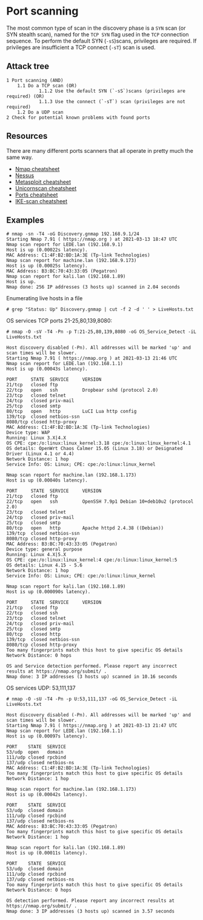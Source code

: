 # Port scanning

The most common type of scan in the discovery phase is a `SYN` scan (or SYN stealth scan), named for the `TCP SYN` flag used in the `TCP` connection sequence. To perform the default SYN (`-sS`)scans, privileges are required. If privileges are insufficient a TCP connect (`-sT`) scan is used. 

## Attack tree

    1 Port scanning (AND)
        1.1 Do a TCP scan (OR)
                1.1.2 Use the default SYN (`-sS`)scans (privileges are required) (OR)
                1.1.3 Use the connect (`-sT`) scan (privileges are not required)
        1.2 Do a UDP scan
    2 Check for potential known problems with found ports

## Resources

There are many different ports scanners that all operate in pretty much the same way. 

* [Nmap cheatsheet](../../resources/cheatsheets/Nmap-cheatsheet.md)
* [Nessus](../../resources/cheatsheets/Nessus-cheatsheet.md)
* [Metasploit cheatsheet](../../resources/cheatsheets/Metasploit-cheatsheet.pdf)
* [Unicornscan cheatsheet](../../resources/cheatsheets/Unicornscan-cheatsheet.md)
* [Ports cheatsheet](../../resources/cheatsheets/Ports-cheatsheet.md)
* [IKE-scan cheatsheet](../../IKE-scan-cheatsheet.md)

## Examples

    # nmap -sn -T4 -oG Discovery.gnmap 192.168.9.1/24  
    Starting Nmap 7.91 ( https://nmap.org ) at 2021-03-13 18:47 UTC
    Nmap scan report for LEDE.lan (192.168.9.1)
    Host is up (0.00022s latency).
    MAC Address: C1:4F:B2:BD:1A:3E (Tp-link Technologies)
    Nmap scan report for machine.lan (192.168.9.173)
    Host is up (0.00025s latency).
    MAC Address: B3:BC:70:43:33:05 (Pegatron)
    Nmap scan report for kali.lan (192.168.1.89)
    Host is up.
    Nmap done: 256 IP addresses (3 hosts up) scanned in 2.04 seconds

Enumerating live hosts in a file 

    # grep "Status: Up" Discovery.gnmap | cut -f 2 -d ' ' > LiveHosts.txt  
                                                                            

OS services TCP ports 21-25,80,139,8080:

    # nmap -O -sV -T4 -Pn -p T:21-25,80,139,8080 -oG OS_Service_Detect -iL LiveHosts.txt

    Host discovery disabled (-Pn). All addresses will be marked 'up' and scan times will be slower.
    Starting Nmap 7.91 ( https://nmap.org ) at 2021-03-13 21:46 UTC
    Nmap scan report for LEDE.lan (192.168.1.1)
    Host is up (0.00043s latency).

    PORT     STATE  SERVICE     VERSION
    21/tcp   closed ftp
    22/tcp   open   ssh         Dropbear sshd (protocol 2.0)
    23/tcp   closed telnet
    24/tcp   closed priv-mail
    25/tcp   closed smtp
    80/tcp   open   http        LuCI Lua http config
    139/tcp  closed netbios-ssn
    8080/tcp closed http-proxy
    MAC Address: C1:4F:B2:BD:1A:3E (Tp-link Technologies)
    Device type: WAP
    Running: Linux 3.X|4.X
    OS CPE: cpe:/o:linux:linux_kernel:3.18 cpe:/o:linux:linux_kernel:4.1
    OS details: OpenWrt Chaos Calmer 15.05 (Linux 3.18) or Designated Driver (Linux 4.1 or 4.4)
    Network Distance: 1 hop
    Service Info: OS: Linux; CPE: cpe:/o:linux:linux_kernel

    Nmap scan report for machine.lan (192.168.1.173)
    Host is up (0.00040s latency).

    PORT     STATE  SERVICE     VERSION
    21/tcp   closed ftp
    22/tcp   open   ssh         OpenSSH 7.9p1 Debian 10+deb10u2 (protocol 2.0)
    23/tcp   closed telnet
    24/tcp   closed priv-mail
    25/tcp   closed smtp
    80/tcp   open   http        Apache httpd 2.4.38 ((Debian))
    139/tcp  closed netbios-ssn
    8080/tcp closed http-proxy
    MAC Address: B3:BC:70:43:33:05 (Pegatron)
    Device type: general purpose
    Running: Linux 4.X|5.X
    OS CPE: cpe:/o:linux:linux_kernel:4 cpe:/o:linux:linux_kernel:5
    OS details: Linux 4.15 - 5.6
    Network Distance: 1 hop
    Service Info: OS: Linux; CPE: cpe:/o:linux:linux_kernel

    Nmap scan report for kali.lan (192.168.1.89)
    Host is up (0.000090s latency).

    PORT     STATE  SERVICE     VERSION
    21/tcp   closed ftp
    22/tcp   closed ssh
    23/tcp   closed telnet
    24/tcp   closed priv-mail
    25/tcp   closed smtp
    80/tcp   closed http
    139/tcp  closed netbios-ssn
    8080/tcp closed http-proxy
    Too many fingerprints match this host to give specific OS details
    Network Distance: 0 hops

    OS and Service detection performed. Please report any incorrect results at https://nmap.org/submit/ .
    Nmap done: 3 IP addresses (3 hosts up) scanned in 10.16 seconds
    
OS services UDP: 53,111,137                                                                        

    # nmap -O -sU -T4 -Pn -p U:53,111,137 -oG OS_Service_Detect -iL LiveHosts.txt

    Host discovery disabled (-Pn). All addresses will be marked 'up' and scan times will be slower.
    Starting Nmap 7.91 ( https://nmap.org ) at 2021-03-13 21:47 UTC
    Nmap scan report for LEDE.lan (192.168.1.1)
    Host is up (0.00097s latency).

    PORT    STATE  SERVICE
    53/udp  open   domain
    111/udp closed rpcbind
    137/udp closed netbios-ns
    MAC Address: C1:4F:B2:BD:1A:3E (Tp-link Technologies)
    Too many fingerprints match this host to give specific OS details
    Network Distance: 1 hop

    Nmap scan report for machine.lan (192.168.1.173)
    Host is up (0.00042s latency).

    PORT    STATE  SERVICE
    53/udp  closed domain
    111/udp closed rpcbind
    137/udp closed netbios-ns
    MAC Address: B3:BC:70:43:33:05 (Pegatron)
    Too many fingerprints match this host to give specific OS details
    Network Distance: 1 hop

    Nmap scan report for kali.lan (192.168.1.89)
    Host is up (0.00011s latency).

    PORT    STATE  SERVICE
    53/udp  closed domain
    111/udp closed rpcbind
    137/udp closed netbios-ns
    Too many fingerprints match this host to give specific OS details
    Network Distance: 0 hops

    OS detection performed. Please report any incorrect results at https://nmap.org/submit/ .
    Nmap done: 3 IP addresses (3 hosts up) scanned in 3.57 seconds

